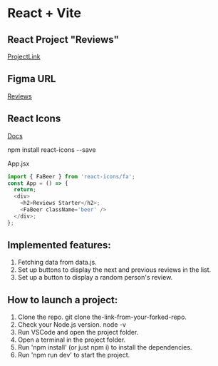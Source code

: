 # React + Vite

## React Project "Reviews"
[ProjectLink](https://vladyslava-buzova.github.io/reviews-03/)

## Figma URL
[Reviews](https://www.figma.com/file/fDTi6NHHxg2HV0YGlYN2fZ/Reviews?type=design&node-id=0-1&mode=design&t=9F517Xhmq367vRAD-0)

## React Icons
[Docs](https://react-icons.github.io/react-icons/)

npm install react-icons --save

App.jsx

```js
import { FaBeer } from 'react-icons/fa';
const App = () => {
  return;
  <div>
    <h2>Reviews Starter</h2>;
    <FaBeer className='beer' />
  </div>;
};
```

## Implemented features:
1. Fetching data from data.js.
2. Set up buttons to display the next and previous reviews in the list.
3. Set up a button to display a random person's review. 

## How to launch a project:
1. Clone the repo.
git clone the-link-from-your-forked-repo.
2. Check your Node.js version.
node -v
3. Run VSCode and open the project folder.
4. Open a terminal in the project folder.
5. Run 'npm install' (or just npm i) to install the dependencies.
6. Run 'npm run dev' to start the project.